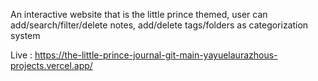 An interactive website that is the little prince themed, user can add/search/filter/delete notes, add/delete tags/folders as categorization system



Live : https://the-little-prince-journal-git-main-yayuelaurazhous-projects.vercel.app/
